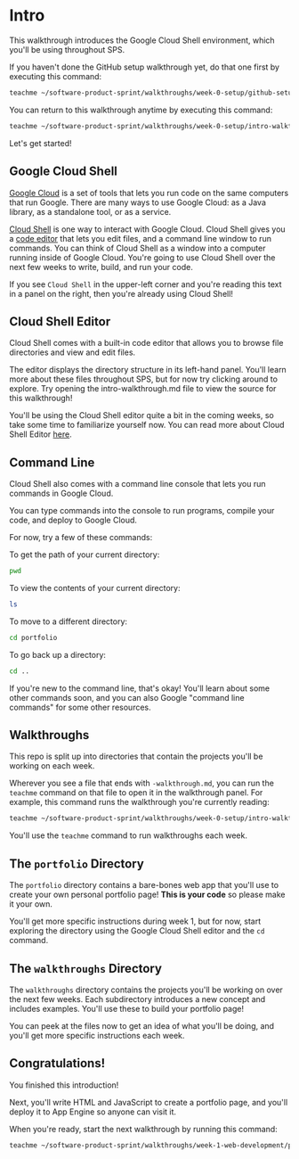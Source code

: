 # Intro

This walkthrough introduces the Google Cloud Shell environment, which you'll be
using throughout SPS.

If you haven't done the GitHub setup walkthrough yet, do that one first by
executing this command:

```bash
teachme ~/software-product-sprint/walkthroughs/week-0-setup/github-setup-walkthrough.md
```

You can return to this walkthrough anytime by executing this command:

```bash
teachme ~/software-product-sprint/walkthroughs/week-0-setup/intro-walkthrough.md
```

Let's get started!

## Google Cloud Shell

[Google Cloud](https://cloud.google.com/) is a set of tools that lets you run
code on the same computers that run Google. There are many ways to use Google
Cloud: as a Java library, as a standalone tool, or as a service.

[Cloud Shell](https://cloud.google.com/shell/) is one way to interact with
Google Cloud. Cloud Shell gives you a
[code editor](https://cloud.google.com/shell/docs/viewing-and-editing-files)
that lets you edit files, and a command line window to run commands. You can
think of Cloud Shell as a window into a computer running inside of Google Cloud.
You're going to use Cloud Shell over the next few weeks to write, build, and run
your code.

If you see `Cloud Shell` in the upper-left corner and you're reading this text
in a panel on the right, then you're already using Cloud Shell!

## Cloud Shell Editor

Cloud Shell comes with a built-in code editor that allows you to browse file
directories and view and edit files.

The editor displays the directory structure in its left-hand panel. You'll learn
more about these files throughout SPS, but for now try clicking around to
explore. Try opening the
<walkthrough-editor-open-file
    filePath="software-product-sprint/walkthroughs/week-0-setup/intro-walkthrough.md">
  intro-walkthrough.md
</walkthrough-editor-open-file>
file to view the source for this walkthrough!

You'll be using the Cloud Shell editor quite a bit in the coming weeks, so take
some time to familiarize yourself now. You can read more about Cloud Shell
Editor [here](https://cloud.google.com/shell/docs/viewing-and-editing-files).

## Command Line

Cloud Shell also comes with a command line console that lets you run commands in
Google Cloud.

You can type commands into the console to run programs, compile your code, and
deploy to Google Cloud.

For now, try a few of these commands:

To get the path of your current directory:

```bash
pwd
```

To view the contents of your current directory:

```bash
ls
```

To move to a different directory:

```bash
cd portfolio
```

To go back up a directory:

```bash
cd ..
```

If you're new to the command line, that's okay! You'll learn about some other
commands soon, and you can also Google "command line commands" for some other
resources.

## Walkthroughs

This repo is split up into directories that contain the projects you'll be
working on each week.

Wherever you see a file that ends with `-walkthrough.md`, you can run the
`teachme` command on that file to open it in the walkthrough panel. For example,
this command runs the walkthrough you're currently reading:

```bash
teachme ~/software-product-sprint/walkthroughs/week-0-setup/intro-walkthrough.md
```

You'll use the `teachme` command to run walkthroughs each week.

## The `portfolio` Directory

The `portfolio` directory contains a bare-bones web app that you'll use to create
your own personal portfolio page! **This is your code** so please make it your
own.

You'll get more specific instructions during week 1, but for now, start
exploring the directory using the Google Cloud Shell editor and the `cd`
command.

## The `walkthroughs` Directory

The `walkthroughs` directory contains the projects you'll be working on over the
next few weeks. Each subdirectory introduces a new concept and includes
examples. You'll use these to build your portfolio page!

You can peek at the files now to get an idea of what you'll be doing, and you'll
get more specific instructions each week.

## Congratulations!

<walkthrough-conclusion-trophy></walkthrough-conclusion-trophy>

You finished this introduction!

Next, you'll write HTML and JavaScript to create a portfolio page, and you'll
deploy it to App Engine so anyone can visit it.

When you're ready, start the next walkthrough by running this command:

```bash
teachme ~/software-product-sprint/walkthroughs/week-1-web-development/portfolio-walkthrough.md
```
